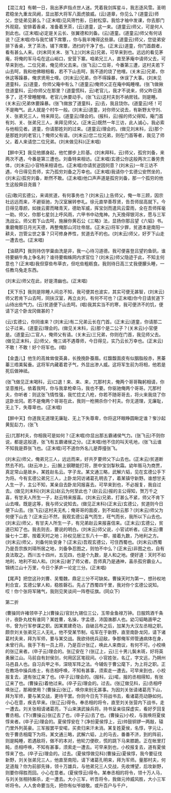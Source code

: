 <!-- { "loadSidebar": true } -->
【混江龙】有朝一日，我出茅庐指点世人迷。凭着我剑挥星斗，我志逐风雪。圣明君稳坐九重龙凤阙，显出那大将军八面虎狼威。(云)道章，你见么？(道童云)师父，您徒弟见甚么？(正末唱)见风筛竹影，日射松穿。我恰才袖中发课，你去那门外观窥。安排着香桌，准备着烹茶，(云)道童，这一来。(道童云)师父，可是何人到此也。(正末唱)必定是关云长、张翼德和刘备。(云)道童。(道童云)师父有何话说？(正末唱)你与我忙铺下席簟，，你与我半掩得这些扉。(道童云)师父，您徒弟安排下香桌，烹了茶汤，铺下席簟，洒扫的干净了也。(正末云)道童，你门首觑者，看有甚么人来。(刘末同关末、张飞上)(刘末云)兄弟，可早来到也。远远的看见茅庵，将俺的军马屯在这山峪口，安营下寨。咱弟兄三人，直至茅庵中请师父去，可早来到也。二位兄弟，俺见师父去来。(张飞云)二位哥，今番第三遭，这村夫若下山去呵，我和他佛眼相看，若不下山去呵，我不道的烧了他哩。(关末云)兄弟，你休这等躁暴，俺求贤用士哩。(刘末云)兄弟，你不得躁暴，休误了大事。(刘末见道童科，云)道童，你师父庵中有么？(道童云)俺师父正在庵中盹睡哩。(张飞做揪住道童科，云)你师父在那里？(道童慌科，云)老官儿，我才不说来，师父昨日酒多了，还不曾睡醒哩。老官儿休要动手。(张飞云)这村夫到不纳房钱。则是睡。(关末云)兄弟休要躁暴。(张飞做放了道童科，云)去，我且饶你。(道童云)呸！可不是晦气。此人就是个村牛一般。(刘末云)道童，对你师父说去，有新野太守刘、关、张弟兄三人，特来拜见。(道童云)理会的。(报科，云)报的师父得知，庵门首有刘、关、张弟兄三人，来拜见师父。(正末云)既然一年三访，此人诚心，我必索与他相见者。道童，你请那姓刘的过来。(道童云)理会的。(做见刘末科，云)那个是那姓刘的老官儿？俺师父有请。(刘末云)您二位兄弟，则在门首等者，我见了师父，着人来请您二位兄弟。(刘末做见科)(正末唱)

【醉中天】我见他挪身起，他忙挪步上阶基。(刘末拜科，云)师父，孤穷刘备，来两次不遇，今番是第三遭也。刘备特来相访。(正末唱)玄德公你这般两次三番劳贵体，(刘末云)小官特来相请也。(正末唱)你请贫逆因何意？(刘末云)一年三访不遇，今日得见吾师，实乃孤穷刘备之万幸也。(正末唱)我请你个玄德公安然坐的，(刘末云)孤穷刘备，断然不敢。(正未唱)他口声声道是孤穷刘备，那一个孤穷的他生这般舜目尧眉？

(云)敢问玄德公，来谒贫道，有何事务也？(刘末云)上告师父，俺一年三顾，因宗社远远而来，不避驱驰，为汉室展转参礼。徐元直举善荐贤，告吾师屈高就下。今日得见尊颜，如拨云雾而睹青天，德助军威，挥宝剑而遣风云雷雨，全在吾师挥毫一助。师父，你那七星剑上呼风雨，六甲书中动鬼神。九天挽得银河水，愿与三军洗战尘。师父若下山去呵，施展你黄石公《三略》法，显扬你那吕望《六韬》书。重磨俺那日月光天德，再整俺那山河壮帝居。(正末云)将军少罪，贫道本是南阳一耕夫，岂管尘世之事？只可修身养性，贫道去不的也。(刘末云)师父，好歹下山走一遭去也。(正末唱)

【油葫芦】我则待仿学巢由洗是非，我一心待习道德。我可便喜登吕望钓鱼矾，谁待要蜗牛角上争名利？谁待要蜘蛛网内求官位？(刘末云)师父隐迹于此，不知主何意也？(正末唱)我但穿些布草衣，但吃些粗粝食。我则待日高三丈我便朦头睡，一任教乌兔走东西。

(刘末云)师父在此，好是清幽也。(正末唱)

【天下乐】我则是除睡人间总不知，我可便其也波实，其实可便无甚智，(刘末云)师父若肯下山去呵，同扶汉室，再立炎刘，有何不可也？(正末唱)你今日请贫道下山待出些气力。(云)贫道便下山去呵。(唱)我其实当不的寒，我可便济不的饥，便请下这个卧龙冈做甚的？

(云)玄德公，你同谁来？(刘末云)有二兄弟云长在门首。(正末云)道童，你请那二公子过来。(道童云)理会的。(做见关末科，云)那个是二公子？(关末云)小官便是。(道童云)二官人，俺师父有请。(关末云)三兄弟，你则在门首，我见师父去。(做见正末科，云)师父，俺三谒不遇尊师，今日得见，实乃云长万幸也。(正末云)不敢！不敢！好个将军也。(唱)

【金盏儿】他生的高耸耸俊英鼻，长挽挽卧蚕眉。红馥馥面皮有似胭脂般赤，黑蓁蓁三绺美髯垂。这将军内藏着君子气，外显出渗人威。这将军生前为将相，他若是死后做神祗。

(张飞做见正末喝科，云)口退！来、来、来，兀那村夫，俺两个哥哥鞠躬相请，你坚意推托。依着我呵，你与我拿枪牵马，我也不要。你驱驰俺两个哥哥。兀那村夫，你听者：则这张飞情性强，我忙捻丈八枪，你若不随哥哥去，将火来我烧了你这卧龙冈。若不是俺两个哥哥在此，我则一枪搠杀你个村夫。你无道理，无廉耻，无上下，失尊卑也。(正末唱)

【醉中天】你道我无道理无廉耻、无上下失尊卑，你将这环眼睁圆瞅定谁？奓沙起黄髭髟力，(张飞

云)兀那村夫，你相我可是如何？(正末唱)你显出那五霸诸侯气力。(张飞云)不则你说，都是这般道，张飞有五霸诸侯之分。(正末唱)他不住的叫天吼地，(张飞云谁不知我是莽张飞也。(正末唱)可不道你外名儿是莽撞张飞。

(刘末云)师父，俺弟兄三人，远远而来，好共歹要师父下山去也。(正末云)贫道断然去不的。(赵云冲上，云)腕上钢鞭能打将，匣中宝剑掣秋霜。幼年贩马为商贾，真定常山是故乡。某姓赵名云。字子龙。某文通三略，武解六韬，见在玄德公手下为将。今有玄德公弟兄三人，上卧龙冈访诸葛孔明去了，着某镇守新野。谁想甘夫人生一子，主公不知，某亲自去卧龙冈报喜去。可早来到也，不必报复，我自过去。(做见刘末科)(刘末云)赵云为何至此也？(赵云云)报的主公得知，贺万千之喜，有甘夫人所生一子，赵云特来报喜。(刘末云)兄弟，打甚么不紧，师父不肯下山去哩。既是这等，我与师父说知去。(做见正末科)(正末云)玄德公，贫道则今日便下山去。(张飞云)这村夫无札；俺哥哥的面皮，到不如赵云那？(刘末云)师父为何便下山去？(正末云)不然，我观玄德公喜气而生，旺气而长，我所以下山去也。(刘末云)师父，有甘夫人所生一子，有兄弟赵云来报喜信来。(正末云)玄德公，贫道已知了也。我去则去，要说的明白。(刘末云)师父说，小官试听者。(正末云)曹操七十二郡，按着天时之地；孙权见居江东八十一郡，接着九数，乃地利之方。(刘末云)师父，刘备何处安身？(正末云)吾观玄德公，可住西蜀也。(刘末云)西蜀乃是吾宗族刘璋所居之地，刘备争忍图之，则怕不中么？(正末云)非图之也，自有良法取之。西川五十四州，五见四，也是个九数，是人和之地。便好道：天时不如地利，地利不如人和。(刘末云)谢了师父者。吾师真乃是通神，喜杀孤穷霸业人。锦绣江山十万里，今日个茅庐一论定三分。(正末唱)

【尾声】把您这孙刘曹、吴蜀魏，鼎足三分不可缺矣。曹操天时为第一，想孙权地利合宜，玄德公掌人和，稳胜磬石。先占了西蜀四千里，我对你个玄德公说知。哎！你个张将军赌气，我则见笑谈间一阵卷征旗。(同众下)

第二折

(曹操同许褚领卒子上)(曹操云)官封九锡位三公，玉带金鱼禄万钟。日服鸩酒千条计，夜卧丸枕有谁同？某姓曹，名操，字孟德，沛国谯郡人也。幼习韬略遁甲之书，曾为行军参谋之职。因某累建奇功，自破吕布之后，加某为大汉左丞相之职。颇奈刘关张弟兄三人无礼，他不受某节制，屯军在于新野，直至南卧龙冈，请下诸葛村夫来，拜为军师，要与某交战。我欲待统兵迎敌，争那俺军师管通病体在身，未曾行兵。我手下有一员上将，乃是百计张辽，唤此人来商议，有何不可。小校唤的张辽来者。(卒子云)理会的。张辽安在？(张辽上，云)三十男儿鬓未斑，好将英勇展江山。马前自有封侯剑，何用区区笔砚间。小官姓张，名辽，字文远，乃朔州马邑县人也。自习兵甲之书，深晓军阵之法。今辅佐于曹公麾下，为上将之职。正在教场中操兵练士，有丞相呼唤，不知有甚事，须索走一遭去。可早来到也，小校报复去，道有张辽来了也。(卒子云)理会的。(报科，云)喏，报的丞相得知，有张辽来了也。(曹操云)着他过来。(卒子云)理会的。过去。(张辽做见科，云)丞相呼唤张辽，那厢使用？(曹操云)张辽，唤你来别无甚事。为因刘关张请诸葛亮下山，拜为军师，要与某交战，更待干罢。你则今日先下将战书去，看诸葛亮动静如何。小心在意，疾去早来。(张辽云)得令。奉丞相的将令，直至刘关张营内下战书，走一遭去。刘关张相请诸葛亮，下山来演武操兵将。持书呈亲往探虚实，看好歹回复曹丞相。(下)(曹操云)张辽去了也，(卒子云)去了也。(曹操云)小校，与我唤将夏侯惇来者。(卒子云)理会的。夏侯惇安在？(净扮夏侯惇上，云)帅鼓铜锣一两敲，辕门里外列英豪。三军报罢平安喏，买卖归来汗未消。某复姓夏侯，名惇，字元让，佐于曹丞相麾下为将。某文通三略，武解六韬，上的马去，番番不济，到的阵前，则是盹睡，若遇敌将，做不的本对，他轮刀便砍，慌的跳下马来膝跪。正在帐里打盹，丞相呼唤，不知有甚事，须索走一遭去。可早来到也，小校报复去，道有夏侯惇来了也。(卒子云)理会的。过去。(夏侯惇做见科)(曹操云)夏侯惇，我今要征伐新野，刘关张弟兄三人，他直至南阳，请下诸葛孔明来，拜为军师。量那村夫，何足道哉？你为前部先锋，领十万雄兵，与他弟兄三人交战，先收博望，后攻新野，则要你得胜而回。小心在意者。(夏侯惇云)得令。某奉丞相的将令，领十万人马，与刘关张相持厮杀，走一遭去。大小三军，听吾将令，我做元帅威风胜，大小三军听将令。人人舍命要当先，把你有似爷娘敬。或升百户与千户，

